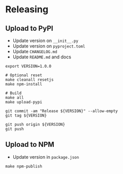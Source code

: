 # Releasing

## Upload to PyPI

- Update version on `__init__.py`
- Update version on `pyproject.toml`
- Update `CHANGELOG.md`
- Update `README.md` and docs

```shell
export VERSION=1.0.0

# Optional reset
make cleanall resetjs
make npm-install

# Build
make all
make upload-pypi

git commit -am "Release ${VERSION}" --allow-empty
git tag ${VERSION}

git push origin ${VERSION}
git push
```

## Upload to NPM

- Update version in `package.json`

```shell
make npm-publish
```

